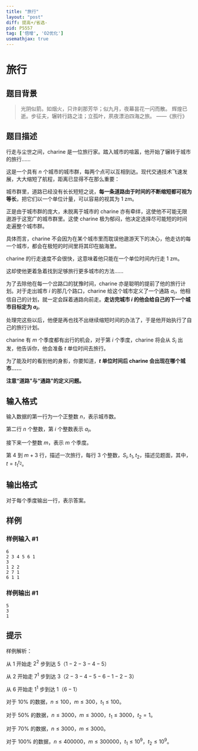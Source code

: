 ```yaml
---
title: "旅行"
layout: "post"
diff: 提高+/省选-
pid: P5557
tag: ['倍增', 'O2优化']
usemathjax: true
---
```


# 旅行
## 题目背景

> 光阴似箭。如烟火，只许刹那芳华；似九月，夜幕昙花一闪而散。
> 辉煌已逝。步征夫，辗转行路之洼；立孤叶，夙夜漂泊四海之旅。
——《旅行》
## 题目描述

行走与尘世之间，charine 是一位旅行家。踏入城市的喧嚣，他开始了辗转于城市的旅行……

这是一个具有 $n$ 个城市的城市群，每两个点可以互相到达。现代交通技术飞速发展，大大缩短了航程，距离已显得不在那么重要：

城市群里，道路已经没有长长短短之说，**每一条道路由于时间的不断缩短都可视为等长**，把它们以一个单位计量，可以容易的视其为 $1$ zm。

正是由于城市群的庞大，未脱离于城市的 charine 亦有牵绊，这使他不可能无限遨游于这宽广的城市群里。这使 charine 极为郁闷，他决定选择尽可能短的时间走遍整个城市群。

具体而言，charine 不会因为在某个城市里而耽误他遨游天下的决心，他走访的每一个城市，都会在极短的时间里将其印在脑海里。

charine 的行走速度不会很快，这意味着他只能在一个单位时间内行走 $1$ zm。

这却使他更着急着找到足够旅行更多城市的方法……

为了去除他在每一个岔路口的犹豫时间，charine 亦是聪明的提前了他的旅行计划。对于走出城市 $i$ 的那几个路口，charine 给这个城市定义了一个通路 $a_i$，他相信自己的计划，就一定会踩着通路向前走。**走访完城市 $i$ 的他会给自己的下一个城市目标定为 $a_i$**。

处理完这些以后，他便是再也找不出继续缩短时间的办法了，于是他开始执行了自己的旅行计划。

charine 有 $m$ 个季度都有出行的机会，对于第 $i$ 个季度，charine 将会从 $S_i$ 出发，他告诉你，他会准备 $t$ 单位时间去旅行。

为了能及时的看到他的身影，你要知道，**$t$ 单位时间后 charine 会出现在哪个城市……**

**注意“道路”与“通路”的定义问题。**
## 输入格式

输入数据的第一行为一个正整数 $n$，表示城市数。

第二行 $n$ 个整数，第 $i$ 个整数表示 $a_i$。

接下来一个整数 $m$，表示 $m$ 个季度。

第 $4$ 到 $m+3$ 行，描述一次旅行，每行 $3$ 个整数，$S_i,t_1,t_2$，描述见题面，其中，$t=t_1^{t_2}$。
## 输出格式

对于每个季度输出一行，表示答案。
## 样例

### 样例输入 #1
```
6
2 3 4 5 6 1
3
1 2 2
2 7 1
6 1 1
```
### 样例输出 #1
```
5
3
1
```
## 提示

样例解析：

从 $1$ 开始走 $2^{2}$ 步到达 $5$（$1-2-3-4-5$）

从 $2$ 开始走 $7^{1}$ 步到达 $3$（$2-3-4-5-6-1-2-3$）

从 $6$ 开始走 $1^{1}$ 步到达 $1$（$6-1$）

对于 $10\%$ 的数据，$n\leq 100$，$m\leq 300$，$t_1\leq 100$。

对于 $50\%$ 的数据，$n\leq 3000$，$m\leq 3000$，$t_1\leq 3000$，$t_2=1$。

对于 $70\%$ 的数据，$n\leq 3000$，$m\leq 3000$。

对于 $100\%$ 的数据，$n\leq 400000$，$m\leq 300000$，$t_1\leq 10^{9}$，$t_2\leq 10^9$。

